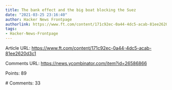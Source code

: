 ```yaml
---
title: The bank effect and the big boat blocking the Suez
date: "2021-03-25 23:16:40"
author: Hacker News Frontpage
authorlink: https://www.ft.com/content/171c92ec-0a44-4dc5-acab-81ee2620d3c1
tags:
- Hacker-News-Frontpage
---
```


<p>Article URL: <a href="https://www.ft.com/content/171c92ec-0a44-4dc5-acab-81ee2620d3c1">https://www.ft.com/content/171c92ec-0a44-4dc5-acab-81ee2620d3c1</a></p>
<p>Comments URL: <a href="https://news.ycombinator.com/item?id=26586866">https://news.ycombinator.com/item?id=26586866</a></p>
<p>Points: 89</p>
<p># Comments: 33</p>

